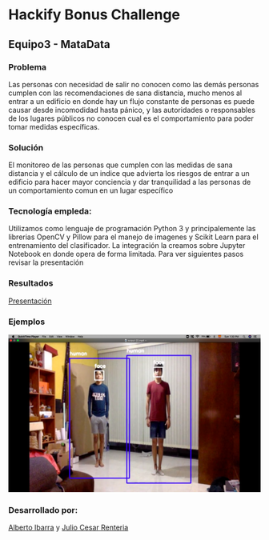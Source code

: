 # Hackify Bonus Challenge
## Equipo3 - MataData

### Problema

Las personas con necesidad de salir no conocen como las demás personas cumplen con las recomendaciones de sana distancia, mucho menos al entrar a un edificio en donde hay un flujo constante de personas es puede causar desde incomodidad hasta pánico, y las autoridades o responsables de los lugares públicos no conocen cual es el comportamiento para poder tomar medidas específicas.

### Solución

El monitoreo de las personas que cumplen con las medidas de sana distancia y el cálculo de un indice que advierta los riesgos de entrar a un edificio para hacer mayor conciencia y dar tranquilidad a las personas de un comportamiento comun en un lugar específico

### Tecnología empleda:

Utilizamos como lenguaje de programación Python 3 y principalemente las librerias OpenCV y Pillow para el manejo de imagenes y Scikit Learn para el entrenamiento del clasificador. La integración la creamos sobre Jupyter Notebook en donde opera de forma limitada. Para ver siguientes pasos revisar la presentación

### Resultados

[Presentación](https://docs.google.com/presentation/d/1i5_KHpG_WIHBMmW2p-O4BR7EaWrRTZqDzrsLH9dihss/edit?usp=sharing)

### Ejemplos
![](evidencia/Dist_0.png)

### Desarrollado por:
[Alberto Ibarra](https://github.com/albertoid) y [Julio Cesar Renteria](https://github.com/juliocrn94) 
